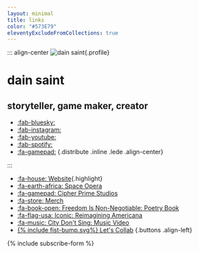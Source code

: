 ```yaml
---
layout: minimal
title: links
color: "#573E79"
eleventyExcludeFromCollections: true
---
```


<div class="stack-loose">

::: align-center
![dain saint](/assets/uploads/flowers-pic-crop.jpg){.profile}
# dain saint
## storyteller, game maker, creator

* [:fab-bluesky:](https://bsky.app/profile/dainsaint.com) 
* [:fab-instagram:](https://instagram.com/dainsaint) 
* [:fab-youtube:](https://youtube.com/u/dainsaint)
* [:fab-spotify:](https://open.spotify.com/album/7rI2txbcBUNoWtF6S2bwsJ?si=0k-KMYpDSASecGR0gsGlkg)
* [:fa-gamepad:](https://cipherprime.com)
{.distribute .inline .lede .align-center}

:::

* [:fa-house: Website](https://dainsaint.com){.highlight}
* [:fa-earth-africa: Space Opera](https://www.obvious-agency.com/space-opera)
* [:fa-gamepad: Cipher Prime Studios](https://cipherprime.com)
* [:fa-store: Merch](https://dainsaint.square.site)
* [:fa-book-open: Freedom Is Non-Negotiable: Poetry Book](https://dainsaint.com/freedom-is-non-negotiable)
* [:fa-flag-usa: Iconic: Reimagining Americana](https://www.inquirer.com/news/inq2/more-perfect-union-americana-icons-philadelphia-racism-20220406.html)
* [:fa-music: City Don't Sing: Music Video](https://www.youtube.com/watch?v=GjZa6hSSotM)
* [{% include fist-bump.svg%} Let's Collab](https://dainsaint.com/collab)
{.buttons .align-left}


{% include subscribe-form %}

</div>